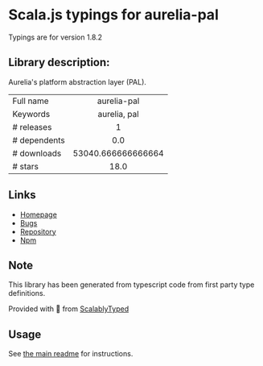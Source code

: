 
# Scala.js typings for aurelia-pal

Typings are for version 1.8.2

## Library description:
Aurelia's platform abstraction layer (PAL).

|                    |                 |
| ------------------ | :-------------: |
| Full name          | aurelia-pal |
| Keywords           | aurelia, pal |
| # releases         | 1 |
| # dependents       | 0.0 |
| # downloads        | 53040.666666666664 |
| # stars            | 18.0 |

## Links
- [Homepage](http://aurelia.io)
- [Bugs](https://github.com/aurelia/pal/issues)
- [Repository](https://github.com/aurelia/pal)
- [Npm](https://www.npmjs.com/package/aurelia-pal)
    


## Note
This library has been generated from typescript code from first party type definitions.

Provided with :purple_heart: from [ScalablyTyped](https://github.com/oyvindberg/ScalablyTyped)

## Usage
See [the main readme](../../readme.md) for instructions.


